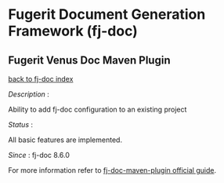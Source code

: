 # Fugerit Document Generation Framework (fj-doc)

## Fugerit Venus Doc Maven Plugin

[back to fj-doc index](../README.md)

*Description* : 

Ability to add fj-doc configuration to an existing project

*Status* :  

All basic features are implemented.  
  
*Since* : fj-doc 8.6.0

For more information refer to [fj-doc-maven-plugin official guide](https://venusdocs.fugerit.org/guide/#maven-plugin-entry).